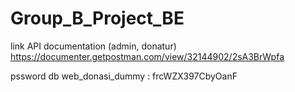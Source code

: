 # Group_B_Project_BE

link API documentation (admin, donatur)
https://documenter.getpostman.com/view/32144902/2sA3BrWpfa

pssword db web_donasi_dummy : frcWZX397CbyOanF
